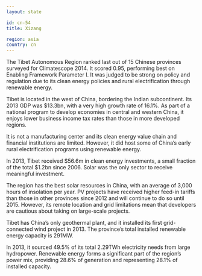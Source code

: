 ```yaml
---
layout: state

id: cn-54
title: Xizang

region: asia
country: cn
---
```

The Tibet Autonomous Region ranked last out of 15 Chinese provinces surveyed for Climatescope 2014. It scored 0.95, performing best on Enabling Framework Parameter I. It was judged to be strong on policy and regulation due to its clean energy policies and rural electrification through renewable energy.

Tibet is located in the west of China, bordering the Indian subcontinent. Its 2013 GDP was $13.3bn, with a very high growth rate of 16.1%. As part of a national program to develop economies in central and western China, it enjoys lower business income tax rates than those in more developed regions.

It is not a manufacturing center and its clean energy value chain and financial institutions are limited. However, it did host some of China’s early rural electrification programs using renewable energy.

In 2013, Tibet received $56.6m in clean energy investments, a small fraction of the total $1.2bn since 2006. Solar was the only sector to receive meaningful investment.

The region has the best solar resources in China, with an average of 3,000 hours of insolation per year. PV projects have received higher feed-in tariffs than those in other provinces since 2012 and will continue to do so until 2015. However, its remote location and grid limitations mean that developers are cautious about taking on large-scale projects.

Tibet has China’s only geothermal plant, and it installed its first grid-connected wind project in 2013. The province’s total installed renewable energy capacity is 291MW.

In 2013, it sourced 49.5% of its total 2.29TWh electricity needs from large hydropower. Renewable energy forms a significant part of the region’s power mix, providing 28.6% of generation and representing 28.1% of installed capacity.